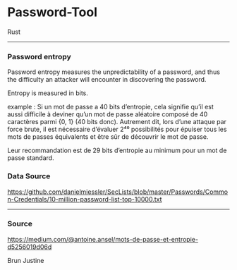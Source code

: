 # Password-Tool

Rust

-----
### Password entropy

Password entropy measures the unpredictability of a password, and thus the difficulty an attacker will encounter in discovering the password.

Entropy is measured in bits.

example : Si un mot de passe a 40 bits d’entropie, cela signifie qu’il est aussi difficile à deviner qu’un mot de passe aléatoire composé de 40 caractères parmi {0, 1} (40 bits donc). Autrement dit, lors d’une attaque par force brute, il est nécessaire d’évaluer 2⁴⁰ possibilités pour épuiser tous les mots de passes équivalents et être sûr de découvrir le mot de passe.


Leur recommandation est de 29 bits d’entropie au minimum pour un mot de passe standard.

### Data Source

https://github.com/danielmiessler/SecLists/blob/master/Passwords/Common-Credentials/10-million-password-list-top-10000.txt

-----

### Source

https://medium.com/@antoine.ansel/mots-de-passe-et-entropie-d5256019d06d

Brun Justine